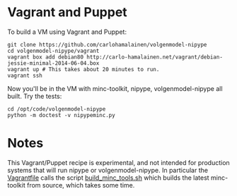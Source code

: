 # Vagrant and Puppet

To build a VM using Vagrant and Puppet:

    git clone https://github.com/carlohamalainen/volgenmodel-nipype
    cd volgenmodel-nipype/vagrant
    vagrant box add debian80 http://carlo-hamalainen.net/vagrant/debian-jessie-minimal-2014-06-04.box
    vagrant up # This takes about 20 minutes to run.
    vagrant ssh

Now you'll be in the VM with minc-toolkit, nipype, volgenmodel-nipype all built. Try the tests:

    cd /opt/code/volgenmodel-nipype
    python -m doctest -v nipypeminc.py

# Notes

This Vagrant/Puppet recipe is experimental, and not intended for
production systems that will run nipype or volgenmodel-nipype. In
particular the [Vagrantfile](Vagrantfile) calls the script
[build_minc_tools.sh](build_minc_tools.sh) which builds the latest
minc-toolkit from source, which takes some time.
